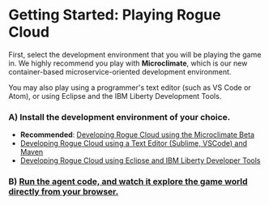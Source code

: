 
# Getting Started: Playing Rogue Cloud

First, select the development environment that you will be playing the game in. We highly recommend you play with **Microclimate**, which is our new container-based microservice-oriented development environment. 

You may also play using a programmer's text editor (such as VS Code or Atom), or using Eclipse and the IBM Liberty Development Tools.

### A) Install the development environment of your choice.
- **Recommended**: [Developing Rogue Cloud using the Microclimate Beta](Developing-Microclimate.md)
- [Developing Rogue Cloud using a Text Editor (Sublime, VSCode) and Maven](Developing-Text-Editor.md)
- [Developing Rogue Cloud using Eclipse and IBM Liberty Developer Tools](Developing-LibertyDevTools.md)

### B) [Run the agent code, and watch it explore the game world directly from your browser.](Developing-CodingNextSteps.md)
